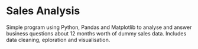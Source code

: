 # Sales Analysis
Simple program using Python, Pandas and Matplotlib to analyse and answer business questions about 12 months worth of dummy sales data. Includes data cleaning, eploration and visualisation.
